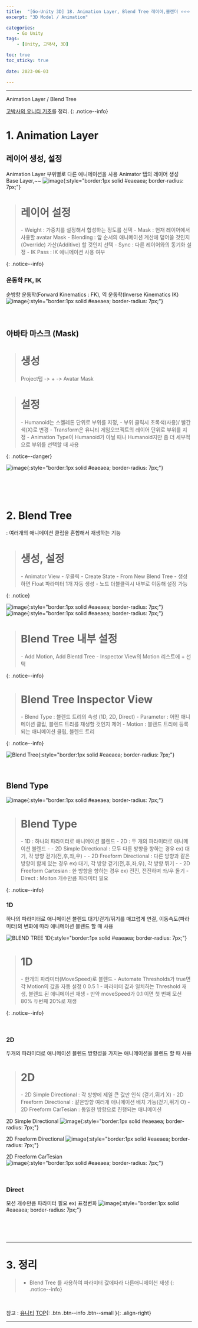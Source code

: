 ```yaml
---
title:  "[Go-Unity 3D] 18. Animation Layer, Blend Tree 레이어,블렌더 ⭐⭐⭐ "
excerpt: "3D Model / Animation"

categories:
    - Go Unity
tags:
    - [Unity, 고박사, 3D]

toc: true
toc_sticky: true
 
date: 2023-06-03

---
```

- - -

Animation Layer / Blend Tree

[고박사의 유니티 기초](https://www.inflearn.com/course/%EA%B3%A0%EB%B0%95%EC%82%AC-%EC%9C%A0%EB%8B%88%ED%8B%B0-%EA%B8%B0%EC%B4%88/dashboard)를 정리. 
{: .notice--info}


# 1. Animation Layer

## 레이어 생성, 설정
Animation Layer 부위별로 다른 애니메이션을 사용
Animator 탭의 레이어 생성 Base Layer,~~ 
![image](https://github.com/levell1/levell1.github.io/assets/96651722/50cd9ce3-c7fc-4af1-bd80-3131e992b244){:style="border:1px solid #eaeaea; border-radius: 7px;"}  

> <h1>레이어 설정</h1> 
> - Weight : 가중치를 설정해서 합성하는 정도를 선택
> - Mask : 현재 레이어에서 사용할 avatar Mask
> - Blending : 앞 순서의 애니메이션 계산에 덮어쓸 것인지(Override) 가산(Additive) 할 것인지 선택
> - Sync : 다른 레이어와의 동기화 설정
> - IK Pass : IK 애니메이션 사용 여부
{: .notice--info}
<br>

### 운동학 FK, IK 
순방향 운동학(Forward Kinematics : FK), 역 운동학(Inverse Kinematics IK)
![image](https://github.com/levell1/levell1.github.io/assets/96651722/f459eed5-5443-49af-88be-1e890fc75dfe){:style="border:1px solid #eaeaea; border-radius: 7px;"}  
<br><br>

## 아바타 마스크 (Mask)
> <H1>생성</H1> 
> Project탭 -> + -> Avatar Mask

> <H1>설정</H1>
> - Humanoid는 스켈레톤 단위로 부위를 지정,
> - 부위 클릭시 초록색(사용)/ 빨간색(X)로 변경
> - Transform은 유니티 게임오브젝트의 레이어 단위로 부위를 지정
> - Animation Type이 Humanoid가 아닐 때나 Humanoid지만 좀 더 세부적으로 부위를 선택할 때 사용
{: .notice--danger}

![image](https://github.com/levell1/levell1.github.io/assets/96651722/db6d97e3-faf7-4b09-a3c3-d6c5b29401d2){:style="border:1px solid #eaeaea; border-radius: 7px;"}  

<br><br><br>

# 2. Blend Tree
: 여러개의 애니메이션 클립을 혼합해서 재생하는 기능

> <H1>생성, 설정</H1>
> - Animator View - 우클릭 - Create State - From New Blend Tree
> - 생성하면 Float 파라미터 1개 자동 생성
> - 노드 더블클릭시 내부로 이동해 설정 가능  
{: .notice}

![image](https://github.com/levell1/levell1.github.io/assets/96651722/e5174e7c-a207-4cc1-9cb5-6ff6902df30c){:style="border:1px solid #eaeaea; border-radius: 7px;"}  
![image](https://github.com/levell1/levell1.github.io/assets/96651722/7fb05f60-19ee-4650-8e53-5368350b765c){:style="border:1px solid #eaeaea; border-radius: 7px;"}  

> <H1>Blend Tree 내부 설정</H1>
> - Add Motion, Add Blentd Tree
> - Inspector View의 Motion 리스트에 + 선택
{: .notice--info}

> <H1>Blend Tree Inspector View</H1>
> - Blend Type : 블렌드 트리의 속성 (1D, 2D, Direct)
> - Parameter : 어떤 애니메이션 클립, 블렌드 트리를 재생할 것인지 제어
> - Motion : 블렌드 트리에 등록되는 애니메이션 클립, 블렌드 트리
{: .notice--info}

![Blend Tree](https://github.com/levell1/levell1.github.io/assets/96651722/deaf74d6-245e-4cec-91f3-2750ed688ef4){:style="border:1px solid #eaeaea; border-radius: 7px;"}  
<br><br>

## Blend Type

![image](https://github.com/levell1/levell1.github.io/assets/96651722/dced0fe5-0015-41d9-b228-539dbe31a223){:style="border:1px solid #eaeaea; border-radius: 7px;"}  
> <H1>Blend Type</H1>
> - 1D : 하나의 파라미터로 애니메이션 블렌드
> - 2D : 두 개의 파라미터로 애니메이션 블렌드
> - - 2D Simple Directional : 모두 다른 방향을 향하는 경우 ex) 대기, 각 방향 걷기(전,후,좌,우)
> - - 2D Freeform Directional : 다른 방향과 같은방향이 함께 있는 경우 ex) 대기, 각 방향 걷기(전,후,좌,우), 각 방향 뛰기
> - - 2D Freeform Cartesian : 한 방향을 향하는 경우 ex) 전진, 전진하며 좌/우 돌기
> - Direct : Moiton 개수만큼 파라미터 필요
{: .notice--info}
<br>

### 1D
하나의 파라미터로 애니메이션 블렌드
대기/걷기/뛰기를 매끄럽게 연결, 이동속도(파라미터)의 변화에 따라 애니메이션 블렌드 할 때 사용

![BLEND TREE 1D](https://github.com/levell1/levell1.github.io/assets/96651722/9e06b35c-d012-4ad0-b4ce-279935bd8b36){:style="border:1px solid #eaeaea; border-radius: 7px;"}  

> <H1>1D</H1>
> - 한개의 파라미터(MoveSpeed)로 블렌드
> - Automate Thresholds가 true면 각 Motion의 값을 자동 설정 0 0.5 1
> - 파라미터 값과 일치하는 Threshold 재생, 블렌드 된 애니메이션 재생
> - 만약 moveSpeed가 0.1 이면 첫 번째 모션 80% 두번째 20%로 재생
{: .notice--info}

<br>

### 2D
두개의 파라미터로 애니메이션 블렌드
방향성을 가지는 애니메이션을 블렌드 할 때 사용

> <H1>2D</H1>
> - 2D Simple Directional : 각 방향에 제일 큰 값만 인식 (걷기,뛰기 X)
> - 2D Freeform Directional : 같은방향 여러개 애니메이션 배치 가능(걷기,뛰기 O)
> - 2D Freeform CarTesian : 동일한 방향으로 진행되는 애니메이션 

2D Simple Directional 
![image](https://github.com/levell1/levell1.github.io/assets/96651722/1a8ac452-9fa7-4b6d-b7b2-111f8f7c9a2f){:style="border:1px solid #eaeaea; border-radius: 7px;"}  

2D Freeform Directional
![image](https://github.com/levell1/levell1.github.io/assets/96651722/483fee0e-5508-4602-816a-2d927c1d07a7){:style="border:1px solid #eaeaea; border-radius: 7px;"}  

2D Freeform CarTesian  
![image](https://github.com/levell1/levell1.github.io/assets/96651722/a92698f3-6be9-499d-a7f6-1f831caaf741){:style="border:1px solid #eaeaea; border-radius: 7px;"}  

<br>

### Direct 
모션 개수만큼 파라미터 필요
ex) 표정변화
![image](https://github.com/levell1/levell1.github.io/assets/96651722/154da809-5651-45ca-981a-efb7a86a59fb){:style="border:1px solid #eaeaea; border-radius: 7px;"}  

<br><br><br>

---
# 3. 정리
> - Blend Tree 를 사용하여 파라미터 값에따라 다른애니메이션 재생
{: .notice--info}


<br>

참고 : [유니티](https://docs.unity3d.com/kr/)
[TOP](#){: .btn .btn--info .btn--small }{: .align-right}
<br>
- - -
